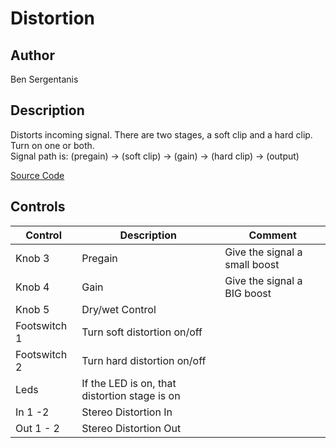 # Distortion

## Author

Ben Sergentanis

## Description
Distorts incoming signal. There are two stages, a soft clip and a hard clip. Turn on one or both.  
Signal path is: (pregain) -> (soft clip) -> (gain) -> (hard clip) -> (output)  

[Source Code](https://github.com/electro-smith/DaisyExamples/tree/master/petal/Distortion)

## Controls
| Control | Description | Comment |
| --- | --- | --- |
| Knob 3 | Pregain| Give the signal a small boost |
| Knob 4 | Gain | Give the signal a BIG boost | 
| Knob 5 | Dry/wet Control | |
| Footswitch 1 | Turn soft distortion on/off | |
| Footswitch 2 | Turn hard distortion on/off | |
| Leds | If the LED is on, that distortion stage is on | |
| In 1 -2  | Stereo Distortion In | |
| Out 1 - 2 | Stereo Distortion Out | |





